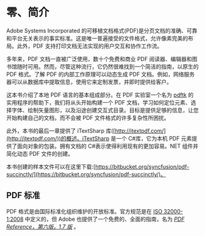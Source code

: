 # 零、简介

Adobe Systems Incorporated 的可移植文档格式(PDF)是分页文档的准确、可靠和平台无关表示的事实标准。这是唯一普遍接受的文件格式，允许像素完美的布局。此外，PDF 支持打印文档无法实现的用户交互和协作工作流。

多年来，PDF 文档一直被广泛使用，数十个免费和商业 PDF 阅读器、编辑器和图书馆随时可用。然而，尽管这种流行，它仍然很难找到一个简洁的指南，以原生的 PDF 格式。了解 PDF 的内部工作原理可以动态生成 PDF 文档。例如，网络服务器可以从数据库中提取信息，使用它来定制发票，并即时提供给客户。

这本书介绍了本地 PDF 语言的基本组成部分。在 PDF 实验室一个名为 [pdftk](http://www.pdflabs.com/docs/install-pdftk/) 的实用程序的帮助下，我们将从头开始构建一个 PDF 文档，学习如何定位元素、选择字体、绘制矢量图形，以及沿途创建交互式目录。目标是提供足够的信息，让您开始构建自己的文档，而不会被 PDF 文件格式的许多复杂性所困扰。

此外，本书的最后一章提供了 iTextSharp 库([http://itextpdf.com/](http://itextpdf.com/))的概述。iTextSharp 是一个 C#库，它为本机 PDF 元素提供了面向对象的包装。拥有文档的 C#表示使得利用现有的更加容易。NET 组件并简化动态 PDF 文件的创建。

本书创建的样本文件可以在这里下载:[https://bitbucket.org/syncfusion/pdf-succinctly/](https://bitbucket.org/syncfusion/pdf-succinctly/)。

## PDF 标准

PDF 格式是由国际标准化组织维护的开放标准。官方规范是在 [ISO 32000-1:2008](http://www.iso.org/iso/catalogue_detail.htm?csnumber=51502) 中定义的，但 Adobe 也提供了一个免费的、全面的指南，名为 *[PDF Reference，第六版，1.7 版](http://www.adobe.com/devnet/pdf.html)* 。